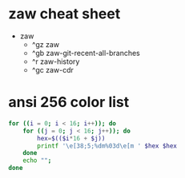 # zaw cheat sheet

- zaw
  - ^gz zaw
  - ^gb zaw-git-recent-all-branches
  - ^r zaw-history
  - ^gc zaw-cdr

# ansi 256 color list

```bash
for ((i = 0; i < 16; i++)); do
    for ((j = 0; j < 16; j++)); do
        hex=$(($i*16 + $j))
        printf '\e[38;5;%dm%03d\e[m ' $hex $hex
    done
    echo "";
done
```
